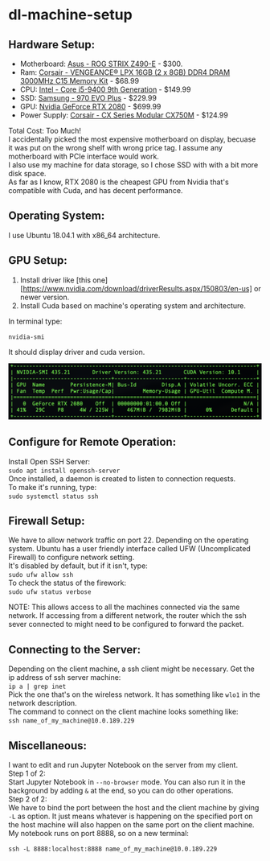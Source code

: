 # dl-machine-setup

## Hardware Setup:
- Motherboard: [Asus - ROG STRIX Z490-E](https://www.asus.com/us/Motherboards/ROG-STRIX-Z490-E-GAMING/wheretobuy/) - $300.
- Ram: [Corsair - VENGEANCE® LPX 16GB (2 x 8GB) DDR4 DRAM 3000MHz C15 Memory Kit](https://www.corsair.com/us/en/Categories/Products/Memory/VENGEANCE-LPX/p/CMK16GX4M2B3000C15) - $68.99
- CPU: [Intel - Core i5-9400 9th Generation](https://www.bestbuy.com/site/intel-core-i5-9400-9th-generation-6-core-6-thread-2-9-ghz4-1-ghz-turbo-socket-lga-1151-locked-desktop-processor/6342753.p?skuId=6342753&ref=212&loc=1&extStoreId=1104&ref=212&loc=1&gclid=EAIaIQobChMIyI6Y-KuR6wIVXiCtBh27JQ0GEAQYAiABEgLKT_D_BwE&gclsrc=aw.ds) - $149.99
- SSD: [Samsung - 970 EVO Plus](https://www.bestbuy.com/site/samsung-970-evo-plus-1tb-internal-pci-express-3-0-x4-nvme-solid-state-drive-with-v-nand-technology/6324470.p?skuId=6324470) - $229.99
- GPU: [Nvidia GeForce RTX 2080](https://www.bestbuy.com/site/nvidia-geforce-rtx-2080-super-8gb-gddr6-pci-express-3-0-graphics-card-black-silver/6361326.p?skuId=6361326) - $699.99
- Power Supply: [Corsair - CX Series Modular CX750M](https://www.bestbuy.com/site/corsair-cx-series-modular-cx750m-750w-80-plus-bronze-atx-power-supply-black/8324202.p?skuId=8324202) - $124.99

Total Cost: Too Much!  
I accidentally picked the most expensive motherboard on display, becuase it was put on the wrong shelf with wrong price tag. I assume any motherboard with PCIe interface would work.  
I also use my machine for data storage, so I chose SSD with with a bit more disk space.  
As far as I know, RTX 2080 is the cheapest GPU from Nvidia that's compatible with Cuda, and has decent performance.  

## Operating System:
I use Ubuntu 18.04.1 with x86_64 architecture.  

## GPU Setup:
1. Install driver like [this one][https://www.nvidia.com/download/driverResults.aspx/150803/en-us] or newer version. 
2. Install Cuda based on machine's operating system and architecture.

In terminal type:  
```
nvidia-smi
```  
It should display driver and cuda version.  

![nvidia-smi example](./github_resources/nvidia-smi-example.png)

## Configure for Remote Operation:
Install Open SSH Server:  
```sudo apt install openssh-server```  
Once installed, a daemon is created to listen to connection requests.  
To make it's running, type:  
```sudo systemctl status ssh```  

## Firewall Setup:
We have to allow network traffic on port 22.
Depending on the operating system. Ubuntu has a user friendly interface called UFW (Uncomplicated Firewall) to configure network setting.  
It's disabled by default, but if it isn't, type:  
```sudo ufw allow ssh```  
To check the status of the firework:  
```sudo ufw status verbose```  

NOTE: This allows access to all the machines connected via the same network. 
If accessing from a different network, the router which the ssh sever connected to might need to be configured to forward the packet.

## Connecting to the Server:
Depending on the client machine, a ssh client might be necessary.
Get the ip address of ssh server machine:  
```ip a | grep inet```  
Pick the one that's on the wireless network. It has something like ```wlo1``` in the network description.  
The command to connect on the client machine looks something like:  
```ssh name_of_my_machine@10.0.189.229```  

## Miscellaneous:
I want to edit and run Jupyter Notebook on the server from my client.  
Step 1 of 2:  
Start Jupyter Notebook in `--no-browser` mode. You can also run it in the background by adding `&` at the end, so you can do other operations.  
Step 2 of 2:  
We have to bind the port between the host and the client machine by giving `-L` as option. It just means whatever is happening on the specified port on the host machine will also happen on the same port on the client machine.  
My notebook runs on port 8888, so on a new terminal:  
```
ssh -L 8888:localhost:8888 name_of_my_machine@10.0.189.229
```
